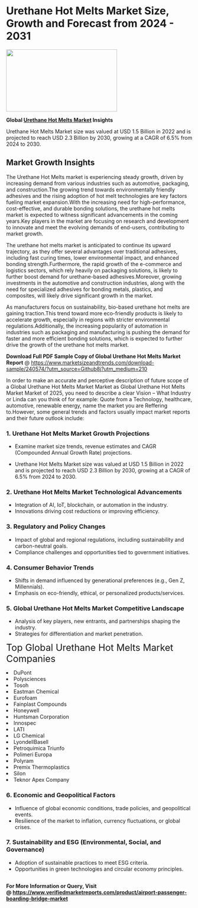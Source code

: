 <H1>Urethane Hot Melts Market Size, Growth and Forecast from 2024 - 2031</H1><img class="aligncenter size-medium wp-image-584254" src="https://thirdeyenews.in/wp-content/uploads/2024/09/Global-Market-Research-300x168.jpeg" alt="" width="300" height="168" /><p><strong>Global&nbsp;<a href="https://www.marketsizeandtrends.com/download-sample/240574/?utm_source=Github8j?utm_medium=210">Urethane Hot Melts Market</a> Insights</strong></p><p>Urethane Hot Melts Market size was valued at USD 1.5 Billion in 2022 and is projected to reach USD 2.3 Billion by 2030, growing at a CAGR of 6.5% from 2024 to 2030.</p><p><h2>Market Growth Insights</h2> <p>The Urethane Hot Melts market is experiencing steady growth, driven by increasing demand from various industries such as automotive, packaging, and construction.The growing trend towards environmentally friendly adhesives and the rising adoption of hot melt technologies are key factors fueling market expansion.With the increasing need for high-performance, cost-effective, and durable bonding solutions, the urethane hot melts market is expected to witness significant advancements in the coming years.Key players in the market are focusing on research and development to innovate and meet the evolving demands of end-users, contributing to market growth.</p> <p>The urethane hot melts market is anticipated to continue its upward trajectory, as they offer several advantages over traditional adhesives, including fast curing times, lower environmental impact, and enhanced bonding strength.Furthermore, the rapid growth of the e-commerce and logistics sectors, which rely heavily on packaging solutions, is likely to further boost demand for urethane-based adhesives.Moreover, growing investments in the automotive and construction industries, along with the need for specialized adhesives for bonding metals, plastics, and composites, will likely drive significant growth in the market.</p> <p>As manufacturers focus on sustainability, bio-based urethane hot melts are gaining traction.This trend toward more eco-friendly products is likely to accelerate growth, especially in regions with stricter environmental regulations.Additionally, the increasing popularity of automation in industries such as packaging and manufacturing is pushing the demand for faster and more efficient bonding solutions, which is expected to further drive the growth of the urethane hot melts market.</p> <p><span class=""><strong>Download Full PDF Sample Copy of Global Urethane Hot Melts Market Report</strong> @ <a href="https://www.marketsizeandtrends.com/download-sample/240574/?utm_source=Github8j?utm_medium=210" target="_blank">https://www.marketsizeandtrends.com/download-sample/240574/?utm_source=Github8j?utm_medium=210</a></span></p><p>In order to make an accurate and perceptive description of future scope of a Global&nbsp;Urethane Hot Melts Market Market as Global&nbsp;Urethane Hot Melts Market Market of 2025, you need to describe a clear Vision &ndash; What Industry or Linda can you think of for example: Quote from a Technology, healthcare, automotive, renewable energy, name the market you are Reffering to.However, some general trends and factors usually impact market reports and their future outlook include:</p><h3>1.&nbsp;<strong>Urethane Hot Melts Market Growth Projections</strong></h3><ul><li>Examine market size trends, revenue estimates and CAGR (Compounded Annual Growth Rate) projections.</li><li><p>Urethane Hot Melts Market size was valued at USD 1.5 Billion in 2022 and is projected to reach USD 2.3 Billion by 2030, growing at a CAGR of 6.5% from 2024 to 2030.</p></li></ul><h3>2.&nbsp;<strong>Urethane Hot Melts Market Technological Advancements</strong></h3><ul><li>Integration of AI, IoT, blockchain, or automation in the industry.</li><li>Innovations driving cost reductions or improving efficiency.</li></ul><h3>3.&nbsp;<strong>Regulatory and Policy Changes</strong></h3><ul><li>Impact of global and regional regulations, including sustainability and carbon-neutral goals.</li><li>Compliance challenges and opportunities tied to government initiatives.</li></ul><h3>4.&nbsp;<strong>Consumer Behavior Trends</strong></h3><ul><li>Shifts in demand influenced by generational preferences (e.g., Gen Z, Millennials).</li><li>Emphasis on eco-friendly, ethical, or personalized products/services.</li></ul><h3>5.&nbsp;<strong>Global Urethane Hot Melts Market Competitive Landscape</strong></h3><ul><li>Analysis of key players, new entrants, and partnerships shaping the industry.</li><li>Strategies for differentiation and market penetration.</li></ul><p data-pm-slice="1 1 []"><span style="color: inherit; font-family: inherit; font-size: 25px;">Top Global Urethane Hot Melts Market Companies</span></p><div class="" data-test-id=""><p><li>DuPont</li><li> Polysciences</li><li> Tosoh</li><li> Eastman Chemical</li><li> Eurofoam</li><li> Fainplast Compounds</li><li> Honeywell</li><li> Huntsman Corporation</li><li> Innospec</li><li> LATI</li><li> LG Chemical</li><li> LyondellBasell</li><li> Petroquimica Triunfo</li><li> Polimeri Europa</li><li> Polyram</li><li> Premix Thermoplastics</li><li> Silon</li><li> Teknor Apex Company</li></p></div><h3>6.&nbsp;<strong>Economic and Geopolitical Factors</strong></h3><ul><li>Influence of global economic conditions, trade policies, and geopolitical events.</li><li>Resilience of the market to inflation, currency fluctuations, or global crises.</li></ul><h3>7.&nbsp;<strong>Sustainability and ESG (Environmental, Social, and Governance)</strong></h3><ul><li>Adoption of sustainable practices to meet ESG criteria.</li><li>Opportunities in green technologies and circular economy principles.</li></ul><h2><strong style="font-size: 14px;">For More Information or Query, Visit @&nbsp;</strong><a style="background-color: #ffffff; font-size: 14px;" href="https://www.marketsizeandtrends.com/report/urethane-hot-melts-market/" target="_blank">https://www.verifiedmarketreports.com/product/airport-passenger-boarding-bridge-market</a></h2>